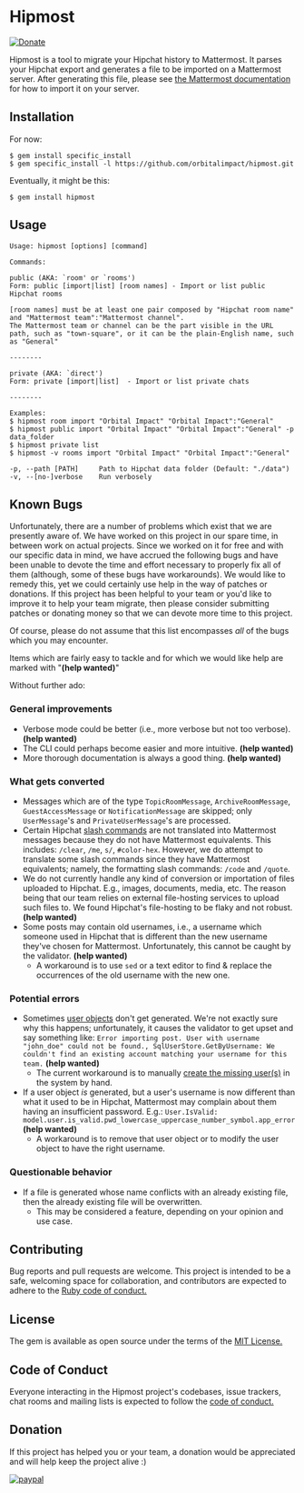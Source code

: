 # Hipmost

[![Donate](https://img.shields.io/badge/Donate-PayPal-green.svg)](https://www.paypal.com/cgi-bin/webscr?cmd=_s-xclick&hosted_button_id=AYNCCNVFYPKXW)

Hipmost is a tool to migrate your Hipchat history to Mattermost. It parses your Hipchat export and generates a file to be imported on a Mattermost server. After generating this file, please see [the Mattermost documentation](https://docs.mattermost.com/deployment/bulk-loading.html) for how to import it on your server.

## Installation

For now:

    $ gem install specific_install
    $ gem specific_install -l https://github.com/orbitalimpact/hipmost.git

Eventually, it might be this:

    $ gem install hipmost

## Usage

    Usage: hipmost [options] [command]

    Commands:

    public (AKA: `room' or `rooms')
    Form: public [import|list] [room names] - Import or list public Hipchat rooms

    [room names] must be at least one pair composed by "Hipchat room name" and "Mattermost team":"Mattermost channel".
    The Mattermost team or channel can be the part visible in the URL path, such as "town-square", or it can be the plain-English name, such as "General"

    --------

    private (AKA: `direct')
    Form: private [import|list]  - Import or list private chats

    --------

    Examples:
    $ hipmost room import "Orbital Impact" "Orbital Impact":"General"
    $ hipmost public import "Orbital Impact" "Orbital Impact":"General" -p data_folder
    $ hipmost private list
    $ hipmost -v rooms import "Orbital Impact" "Orbital Impact":"General"

    -p, --path [PATH]     Path to Hipchat data folder (Default: "./data")
    -v, --[no-]verbose    Run verbosely

## Known Bugs
Unfortunately, there are a number of problems which exist that we are presently aware of. We have worked on this project in our spare time, in between work on actual projects. Since we worked on it for free and with our specific data in mind, we have accrued the following bugs and have been unable to devote the time and effort necessary to properly fix all of them (although, some of these bugs have workarounds). We would like to remedy this, yet we could certainly use help in the way of patches or donations. If this project has been helpful to your team or you'd like to improve it to help your team migrate, then please consider submitting patches or donating money so that we can devote more time to this project.

Of course, please do not assume that this list encompasses *all* of the bugs which you may encounter.

Items which are fairly easy to tackle and for which we would like help are marked with "**(help wanted)**"

Without further ado:

### General improvements

- Verbose mode could be better (i.e., more verbose but not too verbose). **(help wanted)**
- The CLI could perhaps become easier and more intuitive. **(help wanted)**
- More thorough documentation is always a good thing. **(help wanted)**

### What gets converted

- Messages which are of the type `TopicRoomMessage`, `ArchiveRoomMessage`, `GuestAccessMessage` or `NotificationMessage` are skipped; only `UserMessage`'s and `PrivateUserMessage`'s are processed.
- Certain Hipchat [slash commands](https://confluence.atlassian.com/hipchat/keyboard-shortcuts-and-slash-commands-749385232.html#Keyboardshortcutsandslashcommands-Slashcommands) are not translated into Mattermost messages because they do not have Mattermost equivalents. This includes: `/clear`, `/me`, `s/`, `#color-hex`. However, we do attempt to translate some slash commands since they have Mattermost equivalents; namely, the formatting slash commands: `/code` and `/quote`.
- We do not currently handle any kind of conversion or importation of files uploaded to Hipchat. E.g., images, documents, media, etc. The reason being that our team relies on external file-hosting services to upload such files to. We found Hipchat's file-hosting to be flaky and not robust. **(help wanted)**
- Some posts may contain old usernames, i.e., a username which someone used in Hipchat that is different than the new username they've chosen for Mattermost. Unfortunately, this cannot be caught by the validator. **(help wanted)**
    - A workaround is to use `sed` or a text editor to find & replace the occurrences of the old username with the new one.

### Potential errors

- Sometimes [user objects](https://docs.mattermost.com/deployment/bulk-loading.html#user-object) don't get generated. We're not exactly sure why this happens; unfortunately, it causes the validator to get upset and say something like: `Error importing post. User with username "john_doe" could not be found., SqlUserStore.GetByUsername: We couldn't find an existing account matching your username for this team.` **(help wanted)**
    - The current workaround is to manually [create the missing user(s)](https://docs.mattermost.com/administration/command-line-tools.html#mattermost-user-create) in the system by hand.
- If a user object *is* generated, but a user's username is now different than what it used to be in Hipchat, Mattermost may complain about them having an insufficient password. E.g.: `User.IsValid: model.user.is_valid.pwd_lowercase_uppercase_number_symbol.app_error` **(help wanted)**
    - A workaround is to remove that user object or to modify the user object to have the right username.

### Questionable behavior

- If a file is generated whose name conflicts with an already existing file, then the already existing file will be overwritten.
    - This may be considered a feature, depending on your opinion and use case.

## Contributing

Bug reports and pull requests are welcome. This project is intended to be a safe, welcoming space for collaboration, and contributors are expected to adhere to the [Ruby code of conduct.](https://www.ruby-lang.org/en/conduct/)

## License

The gem is available as open source under the terms of the [MIT License.](https://opensource.org/licenses/MIT)

## Code of Conduct

Everyone interacting in the Hipmost project's codebases, issue trackers, chat rooms and mailing lists is expected to follow the [code of conduct.](./CODE_OF_CONDUCT.md)

## Donation
If this project has helped you or your team, a donation would be appreciated and will help keep the project alive :)

[![paypal](https://www.paypalobjects.com/en_US/i/btn/btn_donate_LG.gif)](https://www.paypal.com/cgi-bin/webscr?cmd=_s-xclick&hosted_button_id=AYNCCNVFYPKXW)
